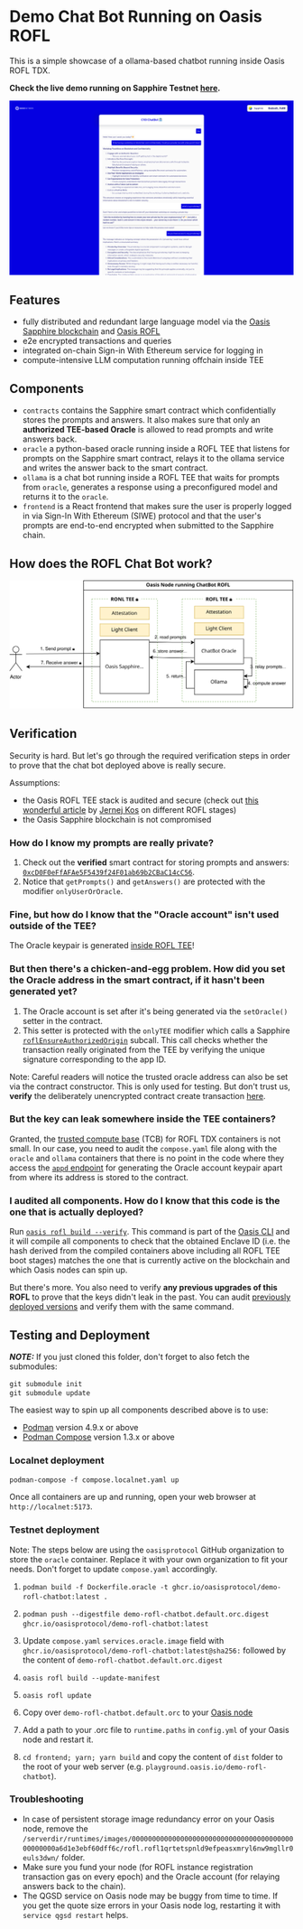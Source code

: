 # Demo Chat Bot Running on Oasis ROFL

This is a simple showcase of a ollama-based chatbot running inside Oasis ROFL
TDX.

**Check the live demo running on Sapphire Testnet [here][live-demo].**

![screenshot](./screenshot.png)

[live-demo]: https://playground.oasis.io/demo-rofl-chatbot

## Features

- fully distributed and redundant large language model via the [Oasis Sapphire
  blockchain] and [Oasis ROFL]
- e2e encrypted transactions and queries
- integrated on-chain Sign-in With Ethereum service for logging in
- compute-intensive LLM computation running offchain inside TEE

[Oasis Sapphire blockchain]: https://oasisprotocol.org
[Oasis ROFL]: https://docs.oasis.io/build/rofl

## Components

- `contracts` contains the Sapphire smart contract which confidentially stores
  the prompts and answers. It also makes sure that only an **authorized
  TEE-based Oracle** is allowed to read prompts and write answers back.
- `oracle` a python-based oracle running inside a ROFL TEE that listens for
  prompts on the Sapphire smart contract, relays it to the ollama service and
  writes the answer back to the smart contract.
- `ollama` is a chat bot running inside a ROFL TEE that waits for prompts from
  `oracle`, generates a response using a preconfigured model and returns it to
  the `oracle`.
- `frontend` is a React frontend that makes sure the user is properly logged in
  via Sign-In With Ethereum (SIWE) protocol and that the user's prompts are
  end-to-end encrypted when submitted to the Sapphire chain.

## How does the ROFL Chat Bot work?

![ROFL flow diagram](./rofl-chatbot-flow.svg)

## Verification

Security is hard. But let's go through the required verification steps in order
to prove that the chat bot deployed above is really secure.

Assumptions:

- the Oasis ROFL TEE stack is audited and secure (check out [this wonderful
  article] by [Jernej Kos](https://github.com/kostko) on different ROFL stages)
- the Oasis Sapphire blockchain is not compromised

[this wonderful article]: https://x.com/JernejKos/status/1898030773636366410

### How do I know my prompts are really private?

1. Check out the **verified** smart contract for storing prompts and answers:
   [`0xcD0F0eFfAFAe5F5439f24F01ab69b2CBaC14cC56`][smart-contract].
2. Notice that `getPrompts()` and `getAnswers()` are protected with the modifier
   `onlyUserOrOracle`.

[smart-contract]: https://repo.sourcify.dev/contracts/full_match/23295/0xcD0F0eFfAFAe5F5439f24F01ab69b2CBaC14cC56/sources/src/

### Fine, but how do I know that the "Oracle account" isn't used outside of the TEE?

The Oracle keypair is generated [inside ROFL TEE]!

[inside ROFL TEE]: https://github.com/oasisprotocol/demo-rofl-chatbot/blob/main/oracle/src/RoflUtility.py#L30-L39

### But then there's a chicken-and-egg problem. How did you set the Oracle address in the smart contract, if it hasn't been generated yet?

1. The Oracle account is set after it's being generated via the `setOracle()`
   setter in the contract.
2. This setter is protected with the `onlyTEE` modifier which calls a Sapphire
   [`roflEnsureAuthorizedOrigin`] subcall. This call checks whether the
   transaction really originated from the TEE by verifying the unique signature
   corresponding to the app ID.

Note: Careful readers will notice the trusted oracle address can also be set via
the contract constructor. This is only used for testing. But don't trust us,
**verify** the deliberately unencrypted contract create transaction
[here][contract-create].

[`roflEnsureAuthorizedOrigin`]: https://api.docs.oasis.io/sol/sapphire-contracts/contracts/Subcall.sol/library.Subcall.html#roflensureauthorizedorigin
[contract-create]: https://explorer.oasis.io/testnet/sapphire/tx/0x94a6d75bbdfb33e894896245c43259f5d388b64a6466e7652b9d0b78200c1c4d

### But the key can leak somewhere inside the TEE containers?

Granted, the [trusted compute base] (TCB) for ROFL TDX containers is not small.
In our case, you need to audit the `compose.yaml` file along with the `oracle`
and `ollama` containers that there is no point in the code where they access the
[`appd` endpoint] for generating the Oracle account keypair apart from where its 
address is stored to the contract.

[trusted compute base]: https://en.wikipedia.org/wiki/Trusted_computing_base
[`appd` endpoint]: https://docs.oasis.io/build/rofl/features#key-generation

### I audited all components. How do I know that this code is the one that is actually deployed?

Run [`oasis rofl build --verify`][oasis-rofl-build-verify]. This command is part
of the [Oasis CLI] and it will compile all components to check that the obtained
Enclave ID (i.e. the hash derived from the compiled containers above including
all ROFL TEE boot stages) matches the one that is currently active on the
blockchain and which Oasis nodes can spin up.

But there's more. You also need to verify **any previous upgrades of this ROFL**
to prove that the keys didn't leak in the past. You can audit [previously
deployed versions] and verify them with the same command.

[Oasis CLI]: https://github.com/oasisprotocol/cli
[oasis-rofl-build-verify]: https://docs.oasis.io/general/manage-tokens/cli/rofl#build
[previously deployed versions]: https://explorer.oasis.io/testnet/sapphire/address/oasis1qpupfu7e2n6pkezeaw0yhj8mcem8anj64ytrayne?method=rofl.Update

## Testing and Deployment

***NOTE:*** If you just cloned this folder, don't forget to also fetch the
submodules:

```shell
git submodule init
git submodule update
```

The easiest way to spin up all components described above is to use:

- [Podman] version 4.9.x or above
- [Podman Compose] version 1.3.x or above

[Podman]: https://podman.io/
[Podman Compose]: https://github.com/containers/podman-compose


### Localnet deployment

```shell
podman-compose -f compose.localnet.yaml up
```

Once all containers are up and running, open your web browser at
`http://localnet:5173`.

### Testnet deployment

Note: The steps below are using the `oasisprotocol` GitHub organization to store
the `oracle` container. Replace it with your own organization to fit your needs.
Don't forget to update `compose.yaml` accordingly.

1. `podman build -f Dockerfile.oracle -t ghcr.io/oasisprotocol/demo-rofl-chatbot:latest .`
   
2. `podman push --digestfile demo-rofl-chatbot.default.orc.digest ghcr.io/oasisprotocol/demo-rofl-chatbot:latest`

3. Update `compose.yaml` `services.oracle.image` field with
   `ghcr.io/oasisprotocol/demo-rofl-chatbot:latest@sha256:` followed by the content of
   `demo-rofl-chatbot.default.orc.digest`

4. `oasis rofl build --update-manifest`

5. `oasis rofl update`

6. Copy over `demo-rofl-chatbot.default.orc` to your [Oasis node]

7. Add a path to your .orc file to `runtime.paths` in `config.yml` of your
   Oasis node and restart it.

8. `cd frontend; yarn; yarn build` and copy the content of `dist` folder to the
   root of your web server (e.g. `playground.oasis.io/demo-rofl-chatbot`).

[Oasis node]: https://docs.oasis.io/node/run-your-node/paratime-client-node#configuring-tee-paratime-client-node

### Troubleshooting

- In case of persistent storage image redundancy error on your Oasis node,
  remove the
  `/serverdir/runtimes/images/000000000000000000000000000000000000000000000000a6d1e3ebf60dff6c/rofl.rofl1qrtetspnld9efpeasxmryl6nw9mgllr0euls3dwn/`
  folder.
- Make sure you fund your node (for ROFL instance registration transaction gas
  on every epoch) and the Oracle account (for relaying answers back to the
  chain).
- The QGSD service on Oasis node may be buggy from time to time. If you get the
  quote size errors in your Oasis node log, restarting it with `service qgsd
  restart` helps.
